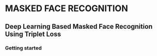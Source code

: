 # MASKED FACE RECOGNITION
## Deep Learning Based Masked Face Recognition Using Triplet Loss 
### Getting started
